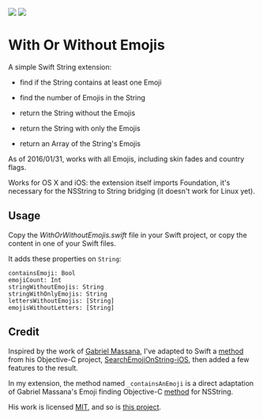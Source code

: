 ![](https://img.shields.io/badge/Swift-2.2-orange.svg?style=flat) ![](https://img.shields.io/badge/Swift-3-orange.svg?style=flat)

# With Or Without Emojis

A simple Swift String extension:

- find if the String contains at least one Emoji

- find the number of Emojis in the String

- return the String without the Emojis

- return the String with only the Emojis

- return an Array of the String's Emojis

As of 2016/01/31, works with all Emojis, including skin fades and country flags.

Works for OS X and iOS: the extension itself imports Foundation, it's necessary for the NSString to String bridging (it doesn't work for Linux yet).

## Usage

Copy the *WithOrWithoutEmojis.swift* file in your Swift project, or copy the content in one of your Swift files.

It adds these properties on `String`:

```
containsEmoji: Bool
emojiCount: Int
stringWithoutEmojis: String
stringWithOnlyEmojis: String
lettersWithoutEmojis: [String]
emojisWithoutLetters: [String]
```

## Credit

Inspired by the work of [Gabriel Massana](https://github.com/GabrielMassana), I've adapted to Swift a [method](https://github.com/GabrielMassana/SearchEmojiOnString-iOS/blob/master/SearchEmojiOnString-iOS/NSString%2BEMOEmoji.m#L15) from his Objective-C project, [SearchEmojiOnString-iOS](https://github.com/GabrielMassana/SearchEmojiOnString-iOS), then added a few features to the result.

In my extension, the method named `_containsAnEmoji` is a direct adaptation of Gabriel Massana's Emoji finding Objective-C [method](https://github.com/GabrielMassana/SearchEmojiOnString-iOS/blob/master/SearchEmojiOnString-iOS/NSString%2BEMOEmoji.m#L15) for NSString.

His work is licensed [MIT](https://github.com/GabrielMassana/SearchEmojiOnString-iOS/blob/master/LICENSE.md), and so is [this project](https://github.com/ericdke/WithOrWithoutEmojis/blob/master/LICENSE.md).
